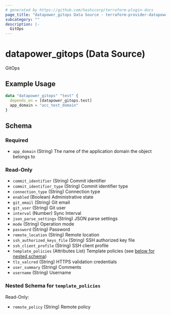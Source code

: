 ```yaml
---
# generated by https://github.com/hashicorp/terraform-plugin-docs
page_title: "datapower_gitops Data Source - terraform-provider-datapower"
subcategory: ""
description: |-
  GitOps
---
```


# datapower_gitops (Data Source)

GitOps

## Example Usage

```terraform
data "datapower_gitops" "test" {
  depends_on = [datapower_gitops.test]
  app_domain = "acc_test_domain"
}
```

<!-- schema generated by tfplugindocs -->
## Schema

### Required

- `app_domain` (String) The name of the application domain the object belongs to

### Read-Only

- `commit_identifier` (String) Commit identifier
- `commit_identifier_type` (String) Commit identifier type
- `connection_type` (String) Connection type
- `enabled` (Boolean) Administrative state
- `git_email` (String) Git email
- `git_user` (String) Git user
- `interval` (Number) Sync Interval
- `json_parse_settings` (String) JSON parse settings
- `mode` (String) Operation mode
- `password` (String) Password
- `remote_location` (String) Remote location
- `ssh_authorized_keys_file` (String) SSH authorized key file
- `ssh_client_profile` (String) SSH client profile
- `template_policies` (Attributes List) Template policies (see [below for nested schema](#nestedatt--template_policies))
- `tls_valcred` (String) HTTPS validation credentials
- `user_summary` (String) Comments
- `username` (String) Username

<a id="nestedatt--template_policies"></a>
### Nested Schema for `template_policies`

Read-Only:

- `remote_policy` (String) Remote policy
